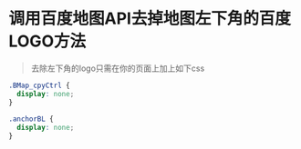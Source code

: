 # 调用百度地图API去掉地图左下角的百度LOGO方法
> 去除左下角的logo只需在你的页面上加上如下css  
```css
.BMap_cpyCtrl {
  display: none;
}
 
.anchorBL {
  display: none;
}

```